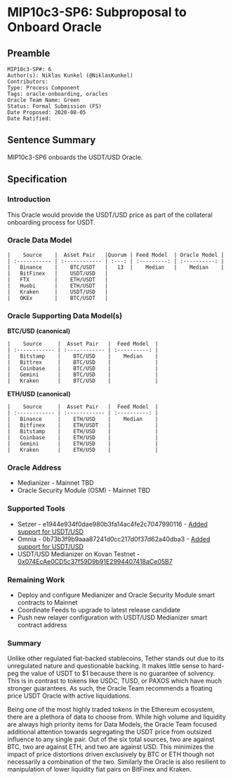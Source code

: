 # MIP10c3-SP6: Subproposal to Onboard Oracle

## Preamble
```
MIP10c3-SP#: 6
Author(s): Niklas Kunkel (@NiklasKunkel)
Contributors:
Type: Process Component
Tags: oracle-onboarding, oracles
Oracle Team Name: Green
Status: Formal Submission (FS)
Date Proposed: 2020-08-05
Date Ratified:
```
## Sentence Summary
MIP10c3-SP6 onboards the USDT/USD Oracle.

## Specification

### Introduction

This Oracle would provide the USDT/USD price as part of the collateral onboarding process for USDT.

### Oracle Data Model 

    |    Source    |  Asset Pair   |Quorum | Feed Model  | Oracle Model |
    | :----------- | :------------ | :---: | :---------: | :----------: |
    |   Binance    |    BTC/USDT   |   13  |    Median   |    Median    |
    |   BitFinex   |    USDT/USD   |
    |   FTX        |    ETH/USDT   |
    |   Huobi      |    ETH/USDT   |
    |   Kraken     |    USDT/USD   |
    |   OKEx       |    BTC/USDT   |


### Oracle Supporting Data Model(s)

 **BTC/USD (canonical)**

    |    Source     |  Asset Pair   |  Feed Model  |
    | :------------ | :------------ | :----------: | 
    |   Bitstamp    |    BTC/USD    |    Median    |
    |   Bittrex     |    BTC/USD    |              |
    |   Coinbase    |    BTC/USD    |              |
    |   Gemini      |    BTC/USD    |              |
    |   Kraken      |    BTC/USD    |              |

**ETH/USD (canonical)**

    |    Source     |  Asset Pair   |  Feed Model  |
    | :------------ | :------------ | :----------: | 
    |   Binance     |    ETH/USD    |    Median    |
    |   Bitfinex    |    ETH/USDT   |              |
    |   Bitstamp    |    ETH/USD    |              |
    |   Coinbase    |    ETH/USD    |              |
    |   Gemini      |    ETH/USD    |              |
    |   Kraken      |    ETH/USD    |              |
 
### Oracle Address
- Medianizer - Mainnet TBD
- Oracle Security Module (OSM) - Mainnet TBD
    
### Supported Tools
- Setzer - e1944e934f0dae980b3fa14ac4fe2c7047990116 - [Added support for USDT/USD](https://github.com/makerdao/setzer-mcd/blob/e1944e934f0dae980b3fa14ac4fe2c7047990116/libexec/setzer/setzer-price-usdtusd)
- Omnia - 0b73b3f9b9aaa87241d0cc217d0f37d62a40dba3 - [Added support for USDT/USD](https://github.com/makerdao/oracles-v2/commit/0b73b3f9b9aaa87241d0cc217d0f37d62a40dba3)
- USDT/USD Medianizer on Kovan Testnet - [0x074EcAe0CD5c37f59D9b91E2994407418aCe05B7](https://kovan.etherscan.io/address/0x074ecae0cd5c37f59d9b91e2994407418ace05b7)

### Remaining Work

- Deploy and configure Medianizer and Oracle Security Module smart contracts to Mainnet
- Coordinate Feeds to upgrade to latest release candidate
- Push new relayer configuration with USDT/USD Medianizer smart contract address

### Summary

Unlike other regulated fiat-backed stablecoins, Tether stands out due to its unregulated nature and questionable backing. It makes little sense to hard-peg the value of USDT to $1 because there is no guarantee of solvency. This is in contrast to tokens like USDC, TUSD, or PAXOS which have much stronger guarantees. As such, the Oracle Team recommends a floating price USDT Oracle with active liquidations. 

Being one of the most highly traded tokens in the Ethereum ecosystem, there are a plethora of data to choose from. While high volume and liquidity are always high priority items for Data Models, the Oracle Team focused additional attention towards segregating the USDT price from outsized influence to any single pair. Out of the six total sources, two are against BTC, two are against ETH, and two are against USD. This minimizes the impact of price distortions driven exclusively by BTC or ETH though not necessarily a combination of the two. Similarly the Oracle is also resilient to manipulation of lower liquidity fiat pairs on BitFinex and Kraken.
